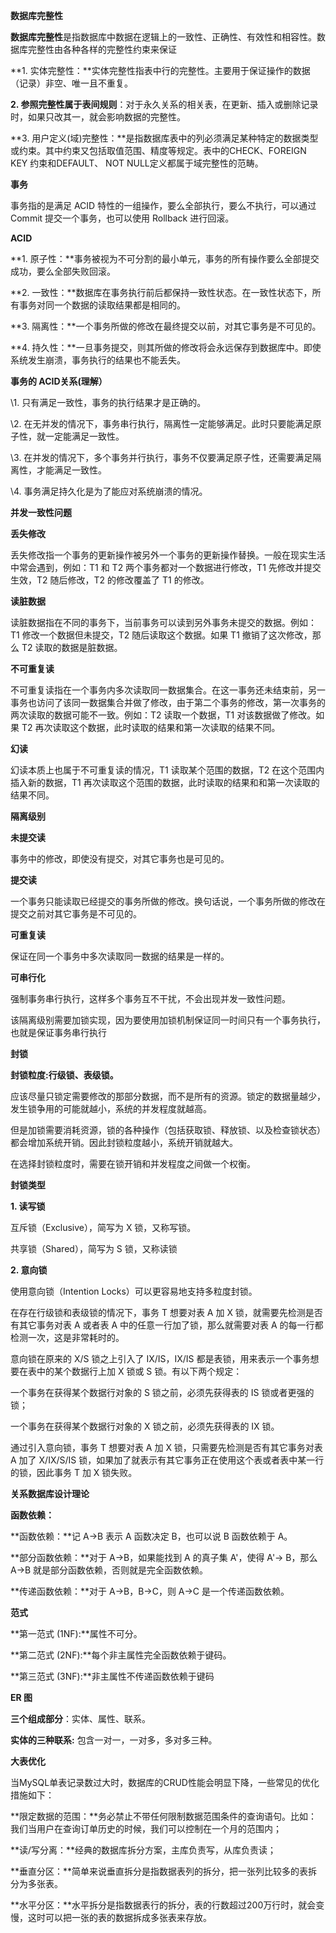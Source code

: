 **数据库完整性**

**数据库完整性**是指数据库中数据在逻辑上的一致性、正确性、有效性和相容性。数据库完整性由各种各样的完整性约束来保证

**1. 实体完整性：**实体完整性指表中行的完整性。主要用于保证操作的数据（记录）非空、唯一且不重复。

**2. 参照完整性属于表间规则**：对于永久关系的相关表，在更新、插入或删除记录时，如果只改其一，就会影响数据的完整性。

**3. 用户定义(域)完整性：**是指数据库表中的列必须满足某种特定的数据类型或约束。其中约束又包括取值范围、精度等规定。表中的CHECK、FOREIGN KEY 约束和DEFAULT、 NOT NULL定义都属于域完整性的范畴。

**事务**

事务指的是满足 ACID 特性的一组操作，要么全部执行，要么不执行，可以通过 Commit 提交一个事务，也可以使用 Rollback 进行回滚。

**ACID**

**1. 原子性：**事务被视为不可分割的最小单元，事务的所有操作要么全部提交成功，要么全部失败回滚。

**2. 一致性：**数据库在事务执行前后都保持一致性状态。在一致性状态下，所有事务对同一个数据的读取结果都是相同的。

**3. 隔离性：**一个事务所做的修改在最终提交以前，对其它事务是不可见的。

**4. 持久性：**一旦事务提交，则其所做的修改将会永远保存到数据库中。即使系统发生崩溃，事务执行的结果也不能丢失。

**事务的 ACID关系(理解）**

\1. 只有满足一致性，事务的执行结果才是正确的。

\2. 在无并发的情况下，事务串行执行，隔离性一定能够满足。此时只要能满足原子性，就一定能满足一致性。

\3. 在并发的情况下，多个事务并行执行，事务不仅要满足原子性，还需要满足隔离性，才能满足一致性。

\4. 事务满足持久化是为了能应对系统崩溃的情况。

**并发一致性问题**

**丢失修改**

丢失修改指一个事务的更新操作被另外一个事务的更新操作替换。一般在现实生活中常会遇到，例如：T1 和 T2 两个事务都对一个数据进行修改，T1 先修改并提交生效，T2 随后修改，T2 的修改覆盖了 T1 的修改。

**读脏数据**

读脏数据指在不同的事务下，当前事务可以读到另外事务未提交的数据。例如：T1 修改一个数据但未提交，T2 随后读取这个数据。如果 T1 撤销了这次修改，那么 T2 读取的数据是脏数据。

**不可重复读**

不可重复读指在一个事务内多次读取同一数据集合。在这一事务还未结束前，另一事务也访问了该同一数据集合并做了修改，由于第二个事务的修改，第一次事务的两次读取的数据可能不一致。例如：T2 读取一个数据，T1 对该数据做了修改。如果 T2 再次读取这个数据，此时读取的结果和第一次读取的结果不同。

**幻读**

幻读本质上也属于不可重复读的情况，T1 读取某个范围的数据，T2 在这个范围内插入新的数据，T1 再次读取这个范围的数据，此时读取的结果和和第一次读取的结果不同。

**隔离级别**

**未提交读**

事务中的修改，即使没有提交，对其它事务也是可见的。

**提交读**

一个事务只能读取已经提交的事务所做的修改。换句话说，一个事务所做的修改在提交之前对其它事务是不可见的。

**可重复读**

保证在同一个事务中多次读取同一数据的结果是一样的。

**可串行化**

强制事务串行执行，这样多个事务互不干扰，不会出现并发一致性问题。

该隔离级别需要加锁实现，因为要使用加锁机制保证同一时间只有一个事务执行，也就是保证事务串行执行

**封锁**

**封锁粒度:行级锁、表级锁。**

应该尽量只锁定需要修改的那部分数据，而不是所有的资源。锁定的数据量越少，发生锁争用的可能就越小，系统的并发程度就越高。

但是加锁需要消耗资源，锁的各种操作（包括获取锁、释放锁、以及检查锁状态）都会增加系统开销。因此封锁粒度越小，系统开销就越大。

在选择封锁粒度时，需要在锁开销和并发程度之间做一个权衡。

**封锁类型**

**1. 读写锁**

互斥锁（Exclusive），简写为 X 锁，又称写锁。

共享锁（Shared），简写为 S 锁，又称读锁

**2. 意向锁**

使用意向锁（Intention Locks）可以更容易地支持多粒度封锁。

在存在行级锁和表级锁的情况下，事务 T 想要对表 A 加 X 锁，就需要先检测是否有其它事务对表 A 或者表 A 中的任意一行加了锁，那么就需要对表 A 的每一行都检测一次，这是非常耗时的。

意向锁在原来的 X/S 锁之上引入了 IX/IS，IX/IS 都是表锁，用来表示一个事务想要在表中的某个数据行上加 X 锁或 S 锁。有以下两个规定：

一个事务在获得某个数据行对象的 S 锁之前，必须先获得表的 IS 锁或者更强的锁；

一个事务在获得某个数据行对象的 X 锁之前，必须先获得表的 IX 锁。

通过引入意向锁，事务 T 想要对表 A 加 X 锁，只需要先检测是否有其它事务对表 A 加了 X/IX/S/IS 锁，如果加了就表示有其它事务正在使用这个表或者表中某一行的锁，因此事务 T 加 X 锁失败。

**关系数据库设计理论**

**函数依赖：**

**函数依赖：**记 A->B 表示 A 函数决定 B，也可以说 B 函数依赖于 A。

**部分函数依赖：**对于 A->B，如果能找到 A 的真子集 A'，使得 A'-> B，那么 A->B 就是部分函数依赖，否则就是完全函数依赖。

**传递函数依赖：**对于 A->B，B->C，则 A->C 是一个传递函数依赖。

**范式**

**第一范式 (1NF):**属性不可分。

**第二范式 (2NF):**每个非主属性完全函数依赖于键码。

**第三范式 (3NF):**非主属性不传递函数依赖于键码

**ER 图**

**三个组成部分**：实体、属性、联系。

**实体的三种联系:** 包含一对一，一对多，多对多三种。

**大表优化**

当MySQL单表记录数过大时，数据库的CRUD性能会明显下降，一些常见的优化措施如下：

**限定数据的范围：**务必禁止不带任何限制数据范围条件的查询语句。比如：我们当用户在查询订单历史的时候，我们可以控制在一个月的范围内；

**读/写分离：**经典的数据库拆分方案，主库负责写，从库负责读；

**垂直分区：**简单来说垂直拆分是指数据表列的拆分，把一张列比较多的表拆分为多张表。

**水平分区：**水平拆分是指数据表行的拆分，表的行数超过200万行时，就会变慢，这时可以把一张的表的数据拆成多张表来存放。